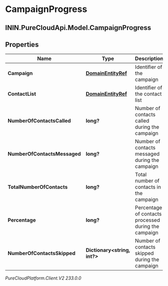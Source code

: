 # CampaignProgress

## ININ.PureCloudApi.Model.CampaignProgress

## Properties

|Name | Type | Description | Notes|
|------------ | ------------- | ------------- | -------------|
| **Campaign** | [**DomainEntityRef**](DomainEntityRef) | Identifier of the campaign | |
| **ContactList** | [**DomainEntityRef**](DomainEntityRef) | Identifier of the contact list | |
| **NumberOfContactsCalled** | **long?** | Number of contacts called during the campaign | [optional] |
| **NumberOfContactsMessaged** | **long?** | Number of contacts messaged during the campaign | [optional] |
| **TotalNumberOfContacts** | **long?** | Total number of contacts in the campaign | [optional] |
| **Percentage** | **long?** | Percentage of contacts processed during the campaign | [optional] |
| **NumberOfContactsSkipped** | **Dictionary&lt;string, int?&gt;** | Number of contacts skipped during the campaign | [optional] |



_PureCloudPlatform.Client.V2 233.0.0_
